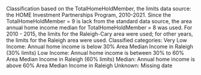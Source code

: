 Classification based on the TotalHomeHoldMember, the limits data source: the HOME Investment Partnerships Program, 2010-2021. 
Since the TotalHomeHoldMember = 9 is lack from the standard data source, the area annual home income median for TotalHomeHoldMember = 8 was used.
For 2010 - 2015, the limits for the Raleigh-Cary area were used; for other years, the limits for the Raleigh area were used.
Classified categories:
Very Low Income: Annual home income is below 30% Area Median Income in Raleigh (30% limits)
Low Income: Annual home income is between 30% to 60% Area Median Income in Raleigh (60% limits)
Median: Annual home income is above 60% Area Median Income in Raleigh
Unknown: Missing date